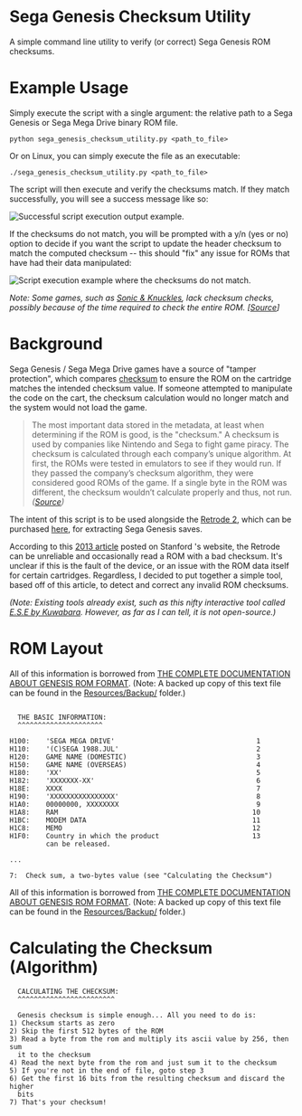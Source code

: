 # Sega Genesis Checksum Utility
A simple command line utility to verify (or correct) Sega Genesis ROM checksums.

# Example Usage

Simply execute the script with a single argument: the relative path to a Sega Genesis or Sega Mega Drive binary ROM file.

```
python sega_genesis_checksum_utility.py <path_to_file>
```

Or on Linux, you can simply execute the file as an executable:

```
./sega_genesis_checksum_utility.py <path_to_file>
```

The script will then execute and verify the checksums match. If they match successfully, you will see a success message like so:

![Successful script execution output example.](https://i.imgur.com/XjasEpn.jpg)

If the checksums do not match, you will be prompted with a y/n (yes or no) option to decide if you want the script to update the header checksum to match the computed checksum -- this should "fix" any issue for ROMs that have had their data manipulated:

![Script execution example where the checksums do not match.](https://i.imgur.com/i4DaYzD.jpg)

*Note: Some games, such as [Sonic & Knuckles](https://en.wikipedia.org/wiki/Sonic_%26_Knuckles), lack checksum checks, possibly because of the time required to check the entire ROM. [[Source](https://segaretro.org/Checksum)]*

# Background

Sega Genesis / Sega Mega Drive games have a source of "tamper protection", which compares [checksum](https://en.wikipedia.org/wiki/Checksum) to ensure the ROM on the cartridge matches the intended checksum value. If someone attempted to manipulate the code on the cart, the checksum calculation would no longer match and the system would not load the game.

> The most important data stored in the metadata, at least when determining if the ROM is good, is the "checksum." A checksum is used by companies like Nintendo and Sega to fight game piracy. The checksum is calculated through each company’s unique algorithm. At first, the ROMs were tested in emulators to see if they would run. If they passed the company’s checksum algorithm, they were considered good ROMs of the game. If a single byte in the ROM was different, the checksum wouldn’t calculate properly and thus, not run.
*([Source](https://web.stanford.edu/group/htgg/cgi-bin/drupal/?q=node/1179))*

The intent of this script is to be used alongside the [Retrode 2](http://www.retrode.org/), which can be purchased [here](https://www.dragonbox.de/en/71-retrode-2-cart-reader-4260416650091.html?search_query=retrode&results=7), for extracting Sega Genesis saves.

According to this [2013 article](https://web.stanford.edu/group/htgg/cgi-bin/drupal/?q=node/1179) posted on Stanford 's website, the Retrode can be unreliable and occasionally read a ROM with a bad checksum. It's unclear if this is the fault of the device, or an issue with the ROM data itself for certain cartridges. Regardless, I decided to put together a simple tool, based off of this article, to detect and correct any invalid ROM checksums.

*(Note: Existing tools already exist, such as this nifty interactive tool called [E.S.E by Kuwabara](https://www.romhacking.net/utilities/342/). However, as far as I can tell, it is not open-source.)*

# ROM Layout

All of this information is borrowed from [THE COMPLETE DOCUMENTATION ABOUT GENESIS ROM FORMAT](http://www.emulatronia.com/doctec/consolas/megadrive/genesis_rom.txt). (Note: A backed up copy of this text file can be found in the [Resources/Backup/](https://github.com/mrhappyasthma/Sega-Genesis-Checksum-Utility/blob/master/Resources/Backup/) folder.)

```

  THE BASIC INFORMATION:
  ^^^^^^^^^^^^^^^^^^^^^

H100:    'SEGA MEGA DRIVE'                                   1
H110:    '(C)SEGA 1988.JUL'                                  2
H120:    GAME NAME (DOMESTIC)                                3
H150:    GAME NAME (OVERSEAS)                                4
H180:    'XX'                                                5
H182:    'XXXXXXX-XX'                                        6
H18E:    XXXX                                                7
H190:    'XXXXXXXXXXXXXXXX'                                  8
H1A0:    00000000, XXXXXXXX                                  9
H1A8:    RAM                                                10
H1BC:    MODEM DATA                                         11
H1C8:    MEMO                                               12
H1F0:    Country in which the product                       13
         can be released.
         
...

7:  Check sum, a two-bytes value (see "Calculating the Checksum")
```

All of this information is borrowed from [THE COMPLETE DOCUMENTATION ABOUT GENESIS ROM FORMAT](http://www.emulatronia.com/doctec/consolas/megadrive/genesis_rom.txt). (Note: A backed up copy of this text file can be found in the [Resources/Backup/](https://github.com/mrhappyasthma/Sega-Genesis-Checksum-Utility/blob/master/Resources/Backup/) folder.)


# Calculating the Checksum (Algorithm)

```
  CALCULATING THE CHECKSUM:
  ^^^^^^^^^^^^^^^^^^^^^^^^

  Genesis checksum is simple enough... All you need to do is:
1) Checksum starts as zero
2) Skip the first 512 bytes of the ROM
3) Read a byte from the rom and multiply its ascii value by 256, then sum
  it to the checksum
4) Read the next byte from the rom and just sum it to the checksum
5) If you're not in the end of file, goto step 3
6) Get the first 16 bits from the resulting checksum and discard the higher
  bits
7) That's your checksum!
```
